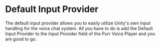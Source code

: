 # Default Input Provider

The default input provider allows you to easily utilize Unity's own input handling for the voice chat system. All you have to do is add the Default Input Provider to the Input Provider field of the Purr Voice Player and you are good to go.
